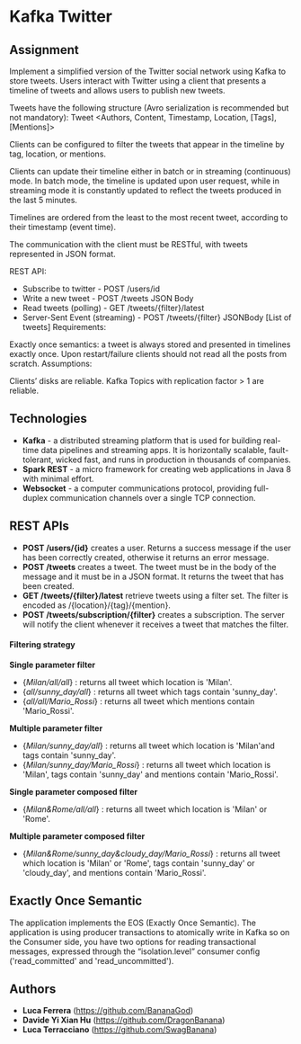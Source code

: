 # Kafka Twitter

## Assignment

Implement a simplified version of the Twitter social network using Kafka to store tweets. Users interact with Twitter using a client that presents a timeline of tweets and allows users to publish new tweets.

Tweets have the following structure (Avro serialization is recommended but not mandatory):
Tweet <Authors, Content, Timestamp, Location, [Tags], [Mentions]>

Clients can be configured to filter the tweets that appear in the timeline by tag, location, or mentions.

Clients can update their timeline either in batch or in streaming (continuous) mode. In batch mode, the timeline is updated upon user request, while in streaming mode it is constantly updated to reflect the tweets produced in the last 5 minutes.

Timelines are ordered from the least to the most recent tweet, according to their timestamp (event time).

The communication with the client must be RESTful, with tweets represented in JSON format.

REST API:

- Subscribe to twitter - POST /users/id
- Write a new tweet - POST /tweets JSON Body
- Read tweets (polling) - GET /tweets/{filter}/latest
- Server-Sent Event (streaming) - POST /tweets/{filter} JSONBody [List of tweets]
Requirements:

Exactly once semantics: a tweet is always stored and presented in timelines exactly once.
Upon restart/failure clients should not read all the posts from scratch.
Assumptions:

Clients’ disks are reliable.
Kafka Topics with replication factor > 1 are reliable.

## Technologies

- **Kafka** - a distributed streaming platform that is used for building real-time data pipelines and streaming apps. It is horizontally scalable, fault-tolerant, wicked fast, and runs in production in thousands of companies.
- **Spark REST** - a micro framework for creating web applications in Java 8 with minimal effort.
- **Websocket** - a computer communications protocol, providing full-duplex communication channels over a single TCP connection.

## REST APIs

- **POST /users/{id}** creates a user. Returns a success message if the user has been correctly created, otherwise it returns an error message.
- **POST /tweets** creates a tweet. The tweet must be in the body of the message and it must be in a JSON format. It returns the tweet that has been created.
- **GET /tweets/{filter}/latest** retrieve tweets using a filter set. The filter is encoded as /{location}/{tag}/{mention}.
- **POST /tweets/subscription/{filter}** creates a subscription. The server will notify the client whenever it receives a tweet that matches the filter.

#### Filtering strategy
**Single parameter filter**
- {*Milan/all/all*} : returns all tweet which location is 'Milan'.
- {*all/sunny_day/all*} : returns all tweet which tags contain 'sunny_day'.
- {*all/all/Mario_Rossi*} : returns all tweet which mentions contain 'Mario_Rossi'.

**Multiple parameter filter**
- {*Milan/sunny_day/all*} : returns all tweet which location is 'Milan'and tags contain 'sunny_day'.
- {*Milan/sunny_day/Mario_Rossi*} : returns all tweet which location is 'Milan', tags contain 'sunny_day' and mentions contain 'Mario_Rossi'.

**Single parameter composed filter**
- {*Milan&Rome/all/all*} : returns all tweet which location is 'Milan' or 'Rome'.

**Multiple parameter composed filter** 
- {*Milan&Rome/sunny_day&cloudy_day/Mario_Rossi*} : returns all tweet which location is 'Milan' or 'Rome', tags contain 'sunny_day' or 'cloudy_day', and mentions contain 'Mario_Rossi'.

## Exactly Once Semantic
The application implements the EOS (Exactly Once Semantic). The application is using producer transactions to atomically write in Kafka so on the Consumer side, you have two options for reading transactional messages, expressed through the “isolation.level” consumer config ('read_committed' and 'read_uncommitted').


## Authors

* **Luca Ferrera** (https://github.com/BananaGod)
* **Davide Yi Xian Hu** (https://github.com/DragonBanana)
* **Luca Terracciano** (https://github.com/SwagBanana)